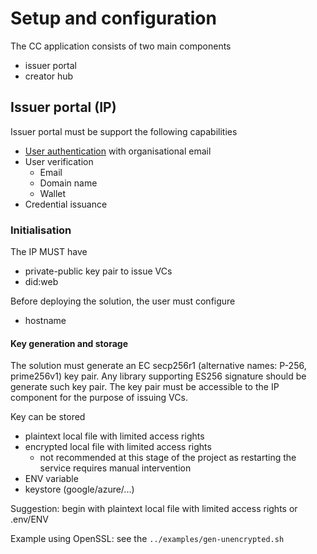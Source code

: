 # Setup and configuration

The CC application consists of two main components

- issuer portal
- creator hub

## Issuer portal (IP)

Issuer portal must be support the following capabilities

- [User authentication](./issuer-portal-user-authentication.md) with organisational email
- User verification
  - Email
  - Domain name
  - Wallet
- Credential issuance

### Initialisation

The IP MUST have

- private-public key pair to issue VCs
- did:web

Before deploying the solution, the user must configure

- hostname

#### Key generation and storage

The solution must generate an EC secp256r1 (alternative names: P-256, prime256v1) key pair. Any library supporting ES256 signature should be generate such key pair. The key pair must be accessible to the IP component for the purpose of issuing VCs.

Key can be stored

- plaintext local file with limited access rights
- encrypted local file with limited access rights
  - not recommended at this stage of the project as restarting the service requires manual intervention
- ENV variable
- keystore (google/azure/...)

Suggestion: begin with plaintext local file with limited access rights or .env/ENV

Example using OpenSSL: see the `../examples/gen-unencrypted.sh`